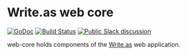 Write.as web core
=================
[![GoDoc](https://godoc.org/github.com/writeas/web-core?status.svg)](https://godoc.org/github.com/writeas/web-core)
[![Build Status](https://travis-ci.org/writeas/web-core.svg)](https://travis-ci.org/writeas/web-core)
[![Public Slack discussion](http://slack.write.as/badge.svg)](http://slack.write.as/)

web-core holds components of the [Write.as](https://write.as) web application.

